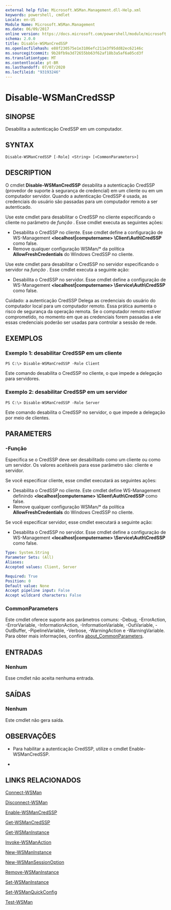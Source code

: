 ```yaml
---
external help file: Microsoft.WSMan.Management.dll-Help.xml
keywords: powershell, cmdlet
Locale: en-US
Module Name: Microsoft.WSMan.Management
ms.date: 06/09/2017
online version: https://docs.microsoft.com/powershell/module/microsoft.wsman.management/disable-wsmancredssp?view=powershell-7.1&WT.mc_id=ps-gethelp
schema: 2.0.0
title: Disable-WSManCredSSP
ms.openlocfilehash: e88f230575e1e3106efc211e3f95dd82ec62146c
ms.sourcegitcommit: 9b28fb9a3d72655bb63f62af18b3a5af6a05cd3f
ms.translationtype: MT
ms.contentlocale: pt-BR
ms.lasthandoff: 07/07/2020
ms.locfileid: "93193246"
---
```

# Disable-WSManCredSSP

## SINOPSE
Desabilita a autenticação CredSSP em um computador.

## SYNTAX

```
Disable-WSManCredSSP [-Role] <String> [<CommonParameters>]
```

## DESCRIPTION
O cmdlet **Disable-WSManCredSSP** desabilita a autenticação CredSSP (provedor de suporte à segurança de credencial) em um cliente ou em um computador servidor.
Quando a autenticação CredSSP é usada, as credenciais do usuário são passadas para um computador remoto a ser autenticado.

Use este cmdlet para desabilitar o CredSSP no cliente especificando o cliente no parâmetro de *função* .
Esse cmdlet executa as seguintes ações:

- Desabilita o CredSSP no cliente. Esse cmdlet define a configuração de WS-Management **\<localhost|computername\> \Client\Auth\CredSSP** como false.
- Remove qualquer configuração WSMan/* da política **AllowFreshCredentials** do Windows CredSSP no cliente.

Use este cmdlet para desabilitar o CredSSP no servidor especificando o servidor na *função* .
Esse cmdlet executa a seguinte ação:

- Desabilita o CredSSP no servidor. Esse cmdlet define a configuração de WS-Management **\<localhost|computername\> \Service\Auth\CredSSP** como false.

Cuidado: a autenticação CredSSP Delega as credenciais do usuário do computador local para um computador remoto.
Essa prática aumenta o risco de segurança da operação remota.
Se o computador remoto estiver comprometido, no momento em que as credenciais forem passadas a ele essas credenciais poderão ser usadas para controlar a sessão de rede.

## EXEMPLOS

### Exemplo 1: desabilitar CredSSP em um cliente

```
PS C:\> Disable-WSManCredSSP -Role Client
```

Este comando desabilita o CredSSP no cliente, o que impede a delegação para servidores.

### Exemplo 2: desabilitar CredSSP em um servidor

```
PS C:\> Disable-WSManCredSSP -Role Server
```

Este comando desabilita o CredSSP no servidor, o que impede a delegação por meio de clientes.

## PARAMETERS

### -Função
Especifica se o CredSSP deve ser desabilitado como um cliente ou como um servidor.
Os valores aceitáveis para esse parâmetro são: cliente e servidor.

Se você especificar cliente, esse cmdlet executará as seguintes ações:

- Desabilita o CredSSP no cliente. Este cmdlet define WS-Management definindo **\<localhost|computername\> \Client\Auth\CredSSP** como false.
- Remove qualquer configuração WSMan/* da política **AllowFreshCredentials** do Windows CredSSP no cliente.

Se você especificar servidor, esse cmdlet executará a seguinte ação:

- Desabilita o CredSSP no servidor. Esse cmdlet define a configuração de WS-Management **\<localhost|computername\> \Service\Auth\CredSSP** como false.

```yaml
Type: System.String
Parameter Sets: (All)
Aliases:
Accepted values: Client, Server

Required: True
Position: 0
Default value: None
Accept pipeline input: False
Accept wildcard characters: False
```

### CommonParameters
Este cmdlet oferece suporte aos parâmetros comuns: -Debug, -ErrorAction, -ErrorVariable, -InformationAction, -InformationVariable, -OutVariable, -OutBuffer, -PipelineVariable, -Verbose, -WarningAction e -WarningVariable. Para obter mais informações, confira [about_CommonParameters](https://go.microsoft.com/fwlink/?LinkID=113216).

## ENTRADAS

### Nenhum
Esse cmdlet não aceita nenhuma entrada.

## SAÍDAS

### Nenhum
Este cmdlet não gera saída.

## OBSERVAÇÕES

* Para habilitar a autenticação CredSSP, utilize o cmdlet Enable-WSManCredSSP.

*

## LINKS RELACIONADOS

[Connect-WSMan](Connect-WSMan.md)

[Disconnect-WSMan](Disconnect-WSMan.md)

[Enable-WSManCredSSP](Enable-WSManCredSSP.md)

[Get-WSManCredSSP](Get-WSManCredSSP.md)

[Get-WSManInstance](Get-WSManInstance.md)

[Invoke-WSManAction](Invoke-WSManAction.md)

[New-WSManInstance](New-WSManInstance.md)

[New-WSManSessionOption](New-WSManSessionOption.md)

[Remove-WSManInstance](Remove-WSManInstance.md)

[Set-WSManInstance](Set-WSManInstance.md)

[Set-WSManQuickConfig](Set-WSManQuickConfig.md)

[Test-WSMan](Test-WSMan.md)

